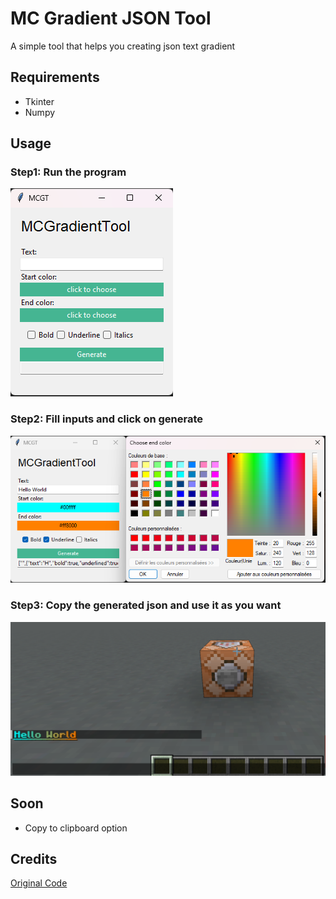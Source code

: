 # MC Gradient JSON Tool

A simple tool that helps you creating json text gradient

## Requirements

* Tkinter
* Numpy

## Usage

### Step1: Run the program
![image](https://raw.githubusercontent.com/samldm/mc-gradient-json-tool/main/.images/img1.png)
### Step2: Fill inputs and click on generate
![image](https://raw.githubusercontent.com/samldm/mc-gradient-json-tool/main/.images/img2.png)
### Step3: Copy the generated json and use it as you want
![image](https://raw.githubusercontent.com/samldm/mc-gradient-json-tool/main/.images/img3.png)

## Soon

- Copy to clipboard option

## Credits
[Original Code](https://github.com/rackodo/gradient-json-minecraft)
